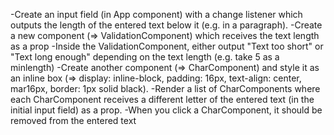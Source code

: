 -Create an input field (in App component) with a change listener which outputs the length of the entered text below it (e.g. in a paragraph).
-Create a new component (=> ValidationComponent) which receives the text length as a prop
-Inside the ValidationComponent, either output "Text too short" or "Text long enough" depending on the text length (e.g. take 5 as a minlength)
-Create another component (=> CharComponent) and style it as an inline box (=> display: inline-block, padding: 16px, text-align: center, mar16px, border: 1px solid black).
-Render a list of CharComponents where each CharComponent receives a different letter of the entered text (in the initial input field) as a prop.
-When you click a CharComponent, it should be removed from the entered text